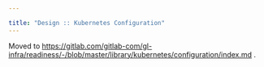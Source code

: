 ```yaml
---

title: "Design :: Kubernetes Configuration"
---
```








Moved to <https://gitlab.com/gitlab-com/gl-infra/readiness/-/blob/master/library/kubernetes/configuration/index.md> .
